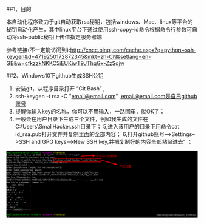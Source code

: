 ##1、目的

本自动化程序致力于git自动获取rsa秘钥，包括windows、Mac、linux等平台的秘钥自动化产生，其中linux平台下通过使用ssh-copy-id命令根据命令行参数可自动将ssh-public秘钥上传值指定服务器端

参考链接(不一定能访问到):http://cncc.bingj.com/cache.aspx?q=python+ssh-keygen&d=4719250172872345&mkt=zh-CN&setlang=en-GB&w=cfkzzkNKKC5iEUKiwT9JThqGx-ZzSqjw


##2、Windows10下github生成SSH公钥
1. 安装git，从程序目录打开 “Git Bash” ,
2. ssh-keygen -t rsa -C "email@email.com" ,email@email.com是自己github账号
3. 提醒你输入key的名称，你可以不用输入，一路回车，就OK了；
4. 一般会在用户目录下生成三个文件，例如我生成的文件在C:\Users\SmallHacker\.ssh目录下；
5,进入该用户的目录下用命令cat id_rsa.pub打开文件并复制里面的全部内容；
6,打开github账号–>Settings–>SSH and GPG keys–>New SSH key,并把复制好的内容全部粘贴进去" ；

![命令行](./image/sshKey生成.png)